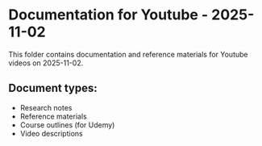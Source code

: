 # Documentation for Youtube - 2025-11-02

This folder contains documentation and reference materials for Youtube videos on 2025-11-02.

## Document types:
- Research notes
- Reference materials
- Course outlines (for Udemy)
- Video descriptions
